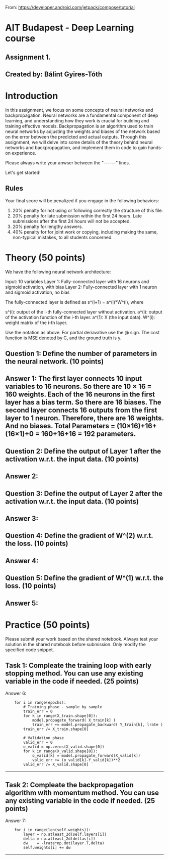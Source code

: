 From:
https://developer.android.com/jetpack/compose/tutorial

# AIT Budapest - Deep Learning course
## Assignment 1.
## Created by: Bálint Gyires-Tóth

# Introduction

In this assignment, we focus on some concepts of neural networks and backpropagation. Neural networks are a fundamental component of deep learning, and understanding how they work is crucial for building and training effective models. Backpropagation is an algorithm used to train neural networks by adjusting the weights and biases of the network based on the error between the predicted and actual outputs. Through this assignment, we will delve into some details of the theory behind neural networks and backpropagation, and implement them in code to gain hands-on experience.

Please always write your anwser between the "------" lines. 

Let's get started!

## Rules

Your final score will be penalized if you engage in the following behaviors:

1. 20% penalty for not using or following correctly the structure of this file.
2. 20% penalty for late submission within the first 24 hours. Late submissions after the first 24 hours will not be accepted. 
3. 20% penalty for lengthy answers.
3. 40% penalty for for joint work or copying, including making the same, non-typical mistakes, to all students concerned.

# Theory (50 points)
We have the following neural network architecture:

Input: 10 variables
Layer 1: Fully-connected layer with 16 neurons and sigmoid activation, with bias
Layer 2: Fully-connected layer with 1 neuron and sigmoid activation, no bias

The fully-connected layer is defined as s^(i+1) = a^(i)*W^(i), where 

s^(i): output of the i-th fully-connected layer without activation.
a^(i): output of the activation function of the i-th layer.
a^(1): X (the input data).
W^(i): weight matrix of the i-th layer. 

Use the notation as above. For partial deriavative use the @ sign. The cost function is MSE denoted by C, and the ground truth is y. 

Question 1: Define the number of parameters in the neural network. (10 points)
------
Answer 1: 
The first layer connects 10 input variables to 16 neurons. So there are 10 × 16 = 160 weights.
Each of the 16 neurons in the first layer has a bias term. So there are 16 biases.
The second layer connects 16 outputs from the first layer to 1 neuron. Therefore, there are 16 weights.
And no biases.
Total Parameters
= (10×16)+16+(16×1)+0 = 160+16+16 = 192 parameters.
------

Question 2: Define the output of Layer 1 after the activation w.r.t. the input data. (10 points)
------
Answer 2:
------

Question 3: Define the output of Layer 2 after the activation w.r.t. the input data. (10 points)
------
Answer 3:
------

Question 4: Define the gradient of W^(2) w.r.t. the loss. (10 points)
------
Answer 4:
------

Question 5: Define the gradient of W^(1) w.r.t. the loss. (10 points)
------
Answer 5:
------

# Practice (50 points)

Please submit your work based on the shared notebook. Always test your solution in the shared notebook before submission. Only modify the specified code snippet. 

Task 1: Compleate the training loop with early stopping method. You can use any existing variable in the code if needed. (25 points) 
------
Answer 6:

        for i in range(epochs):
            # Training phase - sample by sample
            train_err = 0
            for k in range(X_train.shape[0]):
                model.propagate_forward( X_train[k] )
                train_err += model.propagate_backward( Y_train[k], lrate )
            train_err /= X_train.shape[0]

            # Validation phase
            valid_err = 0
            o_valid = np.zeros(X_valid.shape[0])
            for k in range(X_valid.shape[0]):
                o_valid[k] = model.propagate_forward(X_valid[k])
                valid_err += (o_valid[k]-Y_valid[k])**2
            valid_err /= X_valid.shape[0]
------

Task 2: Compleate the backpropagation algorithm with momentum method. You can use any existing variable in the code if needed. (25 points) 
------
Answer 7:

        for i in range(len(self.weights)):
            layer = np.atleast_2d(self.layers[i])
            delta = np.atleast_2d(deltas[i])
            dw    = -lrate*np.dot(layer.T,delta)
            self.weights[i] += dw 
------
